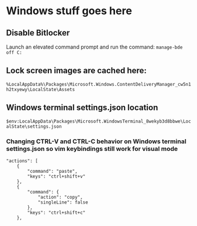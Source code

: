 # Windows stuff goes here


## Disable Bitlocker

Launch an elevated command prompt and run the command:
`manage-bde off C:`

## Lock screen images are cached here:

`%LocalAppData%\Packages\Microsoft.Windows.ContentDeliveryManager_cw5n1h2txyewy\LocalState\Assets`

## Windows terminal settings.json location
`$env:LocalAppData\Packages\Microsoft.WindowsTerminal_8wekyb3d8bbwe\LocalState\settings.json`

### Changing CTRL-V and CTRL-C behavior on Windows terminal settings.json so vim keybindings still work for visual mode
  
    "actions": [
        {
            "command": "paste",
            "keys": "ctrl+shift+v"
        },
        {
            "command": {
                "action": "copy",
                "singleLine": false
            },
            "keys": "ctrl+shift+c"
        },
